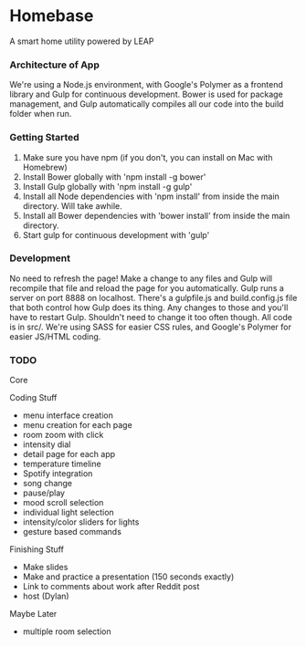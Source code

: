 # Homebase
A smart home utility powered by LEAP

### Architecture of App
We're using a Node.js environment, with Google's Polymer as a frontend library and Gulp for continuous development. Bower is used for package management, and Gulp automatically compiles all our code into the build folder when run.

### Getting Started
1. Make sure you have npm (if you don't, you can install on Mac with Homebrew)
2. Install Bower globally with 'npm install -g bower'
3. Install Gulp globally with 'npm install -g gulp'
4. Install all Node dependencies with 'npm install' from inside the main directory. Will take awhile.
5. Install all Bower dependencies with 'bower install' from inside the main directory.
6. Start gulp for continuous development with 'gulp'

### Development
No need to refresh the page! Make a change to any files and Gulp will recompile that file and reload the page for you automatically. Gulp runs a server on port 8888 on localhost. There's a gulpfile.js and build.config.js file that both control how Gulp does its thing. Any changes to those and you'll have to restart Gulp. Shouldn't need to change it too often though. All code is in src/. We're using SASS for easier CSS rules, and Google's Polymer for easier JS/HTML coding.

### TODO
Core

Coding Stuff
- menu interface creation
- menu creation for each page
- room zoom with click
- intensity dial
- detail page for each app
- temperature timeline
- Spotify integration
- song change
- pause/play
- mood scroll selection
- individual light selection
- intensity/color sliders for lights
- gesture based commands

Finishing Stuff
- Make slides
- Make and practice a presentation (150 seconds exactly)
- Link to comments about work after Reddit post
- host (Dylan)

Maybe Later
- multiple room selection
